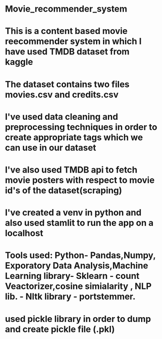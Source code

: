 # Movie_recommender_system
# This is a content based movie reecommender system in which I have used TMDB dataset from kaggle
# The dataset contains two files movies.csv and credits.csv
# I've used data cleaning and preprocessing techniques in order to create appropriate tags which we can use in our dataset
# I've also used TMDB api to fetch movie posters with respect to movie id's of the dataset(scraping)
# I've created a venv in python and also used stamlit to run the app on a localhost
# Tools used: Python- Pandas,Numpy, Exporatory Data Analysis,Machine Learning library- Sklearn - count Veactorizer,cosine simialarity , NLP lib. - Nltk library - portstemmer.
# used pickle library in order to dump and create pickle file (.pkl)
